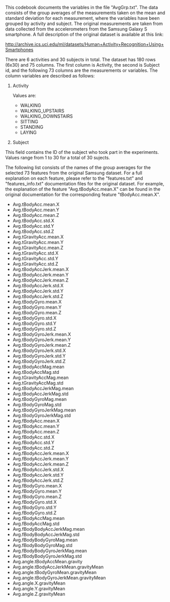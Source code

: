 This codebook documents the variables in the file "AvgGrp.txt".  The data consists of the group averages of the measurements taken on the mean and standard deviation for each measurement, where the variables have been grouped by activity and subject. The original measurements are taken from data collected from the accelerometers from the Samsung Galaxy S smartphone.  A full description of the original dataset is available at this link:

http://archive.ics.uci.edu/ml/datasets/Human+Activity+Recognition+Using+Smartphones

There are 6 activities and 30 subjects in total.  The dataset has 180 rows (6x30) and 75 columns.  The first column is Activity, the second is Subject id, and the following 73 columns are the measurements or variables.  The column variables are described as follows:

1. Activity

   Values are:
   * WALKING
   * WALKING_UPSTAIRS
   * WALKING_DOWNSTAIRS
   * SITTING
   * STANDING
   * LAYING

2. Subject

  This field contains the ID of the subject who took part in the experiments.  Values range from 1 to 30 for a total of 30 sujects.


The following list consists of the names of the group averages for the selected 73 features from the original Samsung dataset.  For a full explanation on each feature, please refer to the "features.txt" and "features_info.txt" documentation files for the original dataset. For example, the explanation of the feature "Avg.tBodyAcc.mean.X" can be found in the original documentation for the corresponding feature "tBodyAcc.mean.X".
 
   * Avg.tBodyAcc.mean.X 
   * Avg.tBodyAcc.mean.Y 
   * Avg.tBodyAcc.mean.Z 
   * Avg.tBodyAcc.std.X 
   * Avg.tBodyAcc.std.Y 
   * Avg.tBodyAcc.std.Z 
   * Avg.tGravityAcc.mean.X 
   * Avg.tGravityAcc.mean.Y 
   * Avg.tGravityAcc.mean.Z 
   * Avg.tGravityAcc.std.X 
   * Avg.tGravityAcc.std.Y 
   * Avg.tGravityAcc.std.Z 
   * Avg.tBodyAccJerk.mean.X 
   * Avg.tBodyAccJerk.mean.Y 
   * Avg.tBodyAccJerk.mean.Z 
   * Avg.tBodyAccJerk.std.X 
   * Avg.tBodyAccJerk.std.Y 
   * Avg.tBodyAccJerk.std.Z 
   * Avg.tBodyGyro.mean.X 
   * Avg.tBodyGyro.mean.Y 
   * Avg.tBodyGyro.mean.Z 
   * Avg.tBodyGyro.std.X 
   * Avg.tBodyGyro.std.Y 
   * Avg.tBodyGyro.std.Z 
   * Avg.tBodyGyroJerk.mean.X 
   * Avg.tBodyGyroJerk.mean.Y 
   * Avg.tBodyGyroJerk.mean.Z 
   * Avg.tBodyGyroJerk.std.X 
   * Avg.tBodyGyroJerk.std.Y 
   * Avg.tBodyGyroJerk.std.Z 
   * Avg.tBodyAccMag.mean 
   * Avg.tBodyAccMag.std 
   * Avg.tGravityAccMag.mean 
   * Avg.tGravityAccMag.std 
   * Avg.tBodyAccJerkMag.mean 
   * Avg.tBodyAccJerkMag.std 
   * Avg.tBodyGyroMag.mean 
   * Avg.tBodyGyroMag.std 
   * Avg.tBodyGyroJerkMag.mean 
   * Avg.tBodyGyroJerkMag.std 
   * Avg.fBodyAcc.mean.X 
   * Avg.fBodyAcc.mean.Y 
   * Avg.fBodyAcc.mean.Z 
   * Avg.fBodyAcc.std.X 
   * Avg.fBodyAcc.std.Y 
   * Avg.fBodyAcc.std.Z 
   * Avg.fBodyAccJerk.mean.X
   * Avg.fBodyAccJerk.mean.Y 
   * Avg.fBodyAccJerk.mean.Z 
   * Avg.fBodyAccJerk.std.X 
   * Avg.fBodyAccJerk.std.Y 
   * Avg.fBodyAccJerk.std.Z 
   * Avg.fBodyGyro.mean.X 
   * Avg.fBodyGyro.mean.Y 
   * Avg.fBodyGyro.mean.Z 
   * Avg.fBodyGyro.std.X 
   * Avg.fBodyGyro.std.Y 
   * Avg.fBodyGyro.std.Z 
   * Avg.fBodyAccMag.mean 
   * Avg.fBodyAccMag.std 
   * Avg.fBodyBodyAccJerkMag.mean 
   * Avg.fBodyBodyAccJerkMag.std 
   * Avg.fBodyBodyGyroMag.mean 
   * Avg.fBodyBodyGyroMag.std 
   * Avg.fBodyBodyGyroJerkMag.mean 
   * Avg.fBodyBodyGyroJerkMag.std 
   * Avg.angle.tBodyAccMean.gravity 
   * Avg.angle.tBodyAccJerkMean.gravityMean 
   * Avg.angle.tBodyGyroMean.gravityMean 
   * Avg.angle.tBodyGyroJerkMean.gravityMean 
   * Avg.angle.X.gravityMean 
   * Avg.angle.Y.gravityMean 
   * Avg.angle.Z.gravityMean





